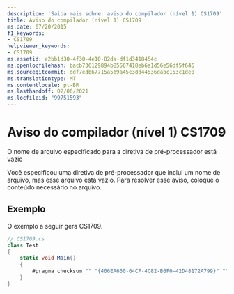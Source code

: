```yaml
---
description: 'Saiba mais sobre: aviso do compilador (nível 1) CS1709'
title: Aviso do compilador (nível 1) CS1709
ms.date: 07/20/2015
f1_keywords:
- CS1709
helpviewer_keywords:
- CS1709
ms.assetid: e2bb1d30-4f30-4e10-82da-df1d3418454c
ms.openlocfilehash: bacb736129894b85567418eb6a1d56e56df5f646
ms.sourcegitcommit: ddf7edb67715a5b9a45e3dd44536dabc153c1de0
ms.translationtype: MT
ms.contentlocale: pt-BR
ms.lasthandoff: 02/06/2021
ms.locfileid: "99751593"
---
```

# <a name="compiler-warning-level-1-cs1709"></a>Aviso do compilador (nível 1) CS1709

O nome de arquivo especificado para a diretiva de pré-processador está vazio  
  
 Você especificou uma diretiva de pré-processador que inclui um nome de arquivo, mas esse arquivo está vazio. Para resolver esse aviso, coloque o conteúdo necessário no arquivo.  
  
## <a name="example"></a>Exemplo  

 O exemplo a seguir gera CS1709.  
  
```csharp  
// CS1709.cs  
class Test  
{  
    static void Main()  
    {  
        #pragma checksum "" "{406EA660-64CF-4C82-B6F0-42D48172A799}" ""  // CS1709  
    }  
}  
```
